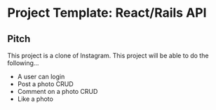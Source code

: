 # Project Template: React/Rails API

## Pitch
This project is a clone of Instagram. This project will be able to do the following...

- A user can login
- Post a photo CRUD
- Comment on a photo CRUD
- Like a photo


